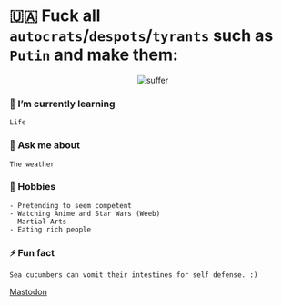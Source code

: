 # 🇺🇦 Fuck all `autocrats`/`despots`/`tyrants` such as `Putin` and make them:

<center>
  
![suffer](https://c.tenor.com/WyCGfaqlRzcAAAAC/suffer-now-suffer.gif)
  
</center>
  
### 🌱 I’m currently learning
```
Life
```


### 💬 Ask me about
```
The weather
```


### 🥷 Hobbies
```
- Pretending to seem competent
- Watching Anime and Star Wars (Weeb)
- Martial Arts
- Eating rich people
```


### ⚡ Fun fact
```
Sea cucumbers can vomit their intestines for self defense. :)
```

<a rel="me" href="https://hal9.ooo/@Lasse">Mastodon</a>

